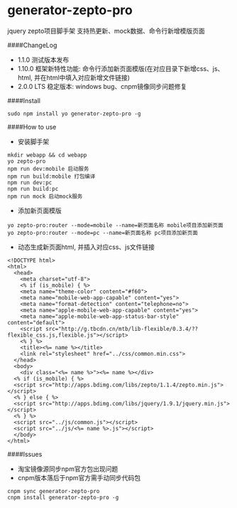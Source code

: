 # generator-zepto-pro
jquery zepto项目脚手架 支持热更新、mock数据、命令行新增模版页面

####ChangeLog
* 1.1.0 测试版本发布
* 1.10.0 框架新特性功能: 命令行添加新页面模版(在对应目录下新增css、js、html, 并在html中填入对应新增文件链接)
* 2.0.0 LTS 稳定版本: windows bug、cnpm镜像同步问题修复

####Install
```
sudo npm install yo generator-zepto-pro -g
```

####How to use
* 安装脚手架
```
mkdir webapp && cd webapp
yo zepto-pro
npm run dev:mobile 启动服务
npm run build:mobile 打包编译
npm run dev:pc
npm run build:pc
npm run mock 启动mock服务
```

* 添加新页面模版
```
yo zepto-pro:router --mode=mobile --name=新页面名称 mobile项目添加新页面
yo zepto-pro:router --mode=pc --name=新页面名称 pc项目添加新页面
```

* 动态生成新页面html, 并插入对应css、js文件链接
```
<!DOCTYPE html>
<html>
  <head>
    <meta charset="utf-8">
    <% if (is_mobile) { %>
    <meta name="theme-color" content="#f60">
    <meta name="mobile-web-app-capable" content="yes">
    <meta name="format-detection" content="telephone=no">
    <meta name="apple-mobile-web-app-capable" content="yes">
    <meta name="apple-mobile-web-app-status-bar-style" content="default">
    <script src="http://g.tbcdn.cn/mtb/lib-flexible/0.3.4/??flexible_css.js,flexible.js"></script>
    <% } %>
    <title><%= name %></title>
    <link rel="stylesheet" href="../css/common.min.css">
  </head>
  <body>
    <div class="<%= name %>"><%= name %></div>
  <% if (is_mobile) { %>
  <script src="http://apps.bdimg.com/libs/zepto/1.1.4/zepto.min.js"></script>
  <% } else { %>
  <script src="http://apps.bdimg.com/libs/jquery/1.9.1/jquery.min.js"></script>
  <% } %>
  <script src="../js/common.js"></script>
  <script src="../js/<%= name %>.js"></script>
  </body>
</html>
```

####Issues
* 淘宝镜像源同步npm官方包出现问题
* cnpm版本落后于npm官方需手动同步代码包
```
cnpm sync generator-zepto-pro
cnpm install generator-zepto-pro -g
```
